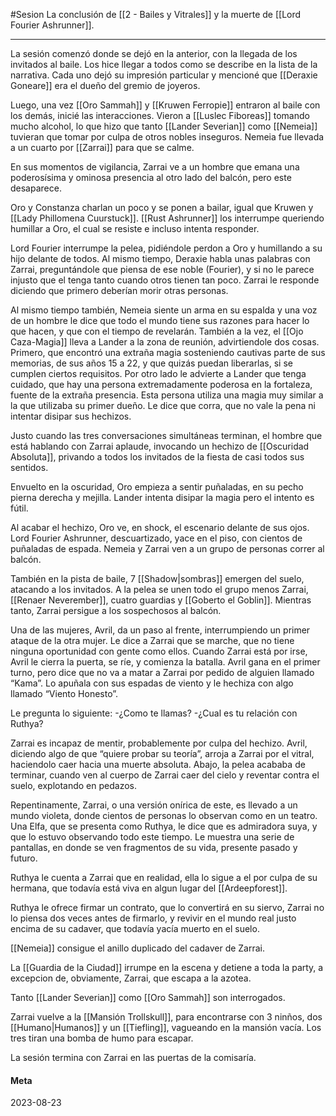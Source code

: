 #Sesion
La conclusión de [[2 - Bailes y Vitrales]] y la muerte de [[Lord Fourier Ashrunner]].

---

La sesión comenzó donde se dejó en la anterior, con la llegada de los invitados al baile. Los hice llegar a todos como se describe en la lista de la narrativa. Cada uno dejó su impresión particular y mencioné que [[Deraxie Goneare]] era el dueño del gremio de joyeros.

Luego, una vez [[Oro Sammah]] y [[Kruwen Ferropie]] entraron al baile con los demás, inicié las interacciones. Vieron a [[Luslec Fiboreas]] tomando mucho alcohol, lo que hizo que tanto [[Lander Severian]] como [[Nemeia]] tuvieran que tomar por culpa de otros nobles inseguros. Nemeia fue llevada a un cuarto por [[Zarrai]] para que se calme.

En sus momentos de vigilancia, Zarrai ve a un hombre que emana una poderosísima y ominosa presencia al otro lado del balcón, pero este desaparece.

Oro y Constanza charlan un poco y se ponen a bailar, igual que Kruwen y [[Lady Phillomena Cuurstuck]]. [[Rust Ashrunner]] los interrumpe queriendo humillar a Oro, el cual se resiste e incluso intenta responder.

Lord Fourier interrumpe la pelea, pidiéndole perdon a Oro y humillando a su hijo delante de todos. Al mismo tiempo, Deraxie habla unas palabras con Zarrai, preguntándole que piensa de ese noble (Fourier), y si no le parece injusto que el tenga tanto cuando otros tienen tan poco. Zarrai le responde diciendo que primero deberían morir otras personas.

Al mismo tiempo también, Nemeia siente un arma en su espalda y una voz de un hombre le dice que todo el mundo tiene sus razones para hacer lo que hacen, y que con el tiempo de revelarán. También a la vez, el [[Ojo Caza-Magia]] lleva a Lander a la zona de reunión, advirtiendole dos cosas. Primero, que encontró una extraña magia sosteniendo cautivas parte de sus memorias, de sus años 15 a 22, y que quizás puedan liberarlas, si se cumplen ciertos requisitos. Por otro lado le advierte a Lander que tenga cuidado, que hay una persona extremadamente poderosa en la fortaleza, fuente de la extraña presencia. Esta persona utiliza una magia muy similar a la que utilizaba su primer dueño. Le dice que corra, que no vale la pena ni intentar disipar sus hechizos.

Justo cuando las tres conversaciones simultáneas terminan, el hombre que está hablando con  Zarrai aplaude, invocando un hechizo de [[Oscuridad Absoluta]], privando a todos los invitados de la fiesta de casi todos sus sentidos.

Envuelto en la oscuridad, Oro empieza a sentir puñaladas, en su pecho pierna derecha y mejilla. Lander intenta disipar la magia pero el intento es fútil.

Al acabar el hechizo, Oro ve, en shock, el escenario delante de sus ojos. Lord Fourier Ashrunner, descuartizado, yace en el piso, con cientos de puñaladas de espada. Nemeia y Zarrai ven a un grupo de personas correr al balcón.

También en la pista de baile, 7 [[Shadow|sombras]] emergen del suelo, atacando a los invitados. A la pelea se unen todo el grupo menos Zarrai, [[Renaer Neverember]], cuatro guardias y [[Goberto el Goblin]]. Mientras tanto, Zarrai persigue a los sospechosos al balcón.

Una de las mujeres, Avril, da un paso al frente, interrumpiendo un primer ataque de la otra mujer. Le dice a Zarrai que se marche, que no tiene ninguna oportunidad con gente como ellos. Cuando Zarrai está por irse, Avril le cierra la puerta, se ríe, y comienza la batalla. Avril gana en el primer turno, pero dice que no va a matar a Zarrai por pedido de alguien llamado “Kama”. Lo apuñala con sus espadas de viento y le hechiza con algo llamado “Viento Honesto”.

Le pregunta lo siguiente:
-¿Como te llamas?
-¿Cual es tu relación con Ruthya?

Zarrai es incapaz de mentir, probablemente por culpa del hechizo. Avril, diciendo algo de que “quiere probar su teoría”, arroja a Zarrai por el vitral, haciendolo caer hacia una muerte absoluta. Abajo, la pelea acababa de terminar, cuando ven al cuerpo de Zarrai caer del cielo y reventar contra el suelo, explotando en pedazos.

Repentinamente, Zarrai, o una versión onírica de este, es llevado a un mundo violeta, donde cientos de personas lo observan como en un teatro. Una Elfa, que se presenta como Ruthya, le dice que es admiradora suya, y que lo estuvo observando todo este tiempo. Le muestra una serie de pantallas, en donde se ven fragmentos de su vida, presente pasado y futuro.

Ruthya le cuenta a Zarrai que en realidad, ella lo sigue a el por culpa de su hermana, que todavía está viva en algun lugar del [[Ardeepforest]].

Ruthya le ofrece firmar un contrato, que lo convertirá en su siervo, Zarrai no lo piensa dos veces antes de firmarlo, y revivir en el mundo real justo encima de su cadaver, que todavía yacía muerto en el suelo.

[[Nemeia]] consigue el anillo duplicado del cadaver de Zarrai.

La  [[Guardia de la Ciudad]] irrumpe en la escena y detiene a toda la party, a excepcion de, obviamente, Zarrai, que escapa a la azotea. 

Tanto [[Lander Severian]] como [[Oro Sammah]] son interrogados.

Zarrai vuelve a la [[Mansión Trollskull]], para encontrarse con 3 ninños, dos [[Humano|Humanos]] y un [[Tiefling]], vagueando en la mansión vacía. Los tres tiran una bomba de humo para escapar.

La sesión termina con Zarrai en las puertas de la comisaría.
#### Meta
2023-08-23

